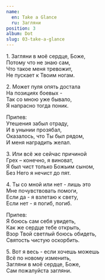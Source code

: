 ```yaml
---
name:
  en: Take a Glance
  ru: Загляни
position: 3
album: Dot
slug: 03-take-a-glance
---
```


<span class="text-muted outdent">1.</span>
Загляни в моё сердце, Боже,  
Потому что не знаю сам,  
Что такое меня тревожит,  
Не пускает к Твоим ногам.

<span class="text-muted outdent">2.</span>
Может пуля опять достала  
На позициях боевых -  
Так со мною уже бывало,  
Я напрасно тогда поник.

<span class="text-muted">Припев:</span>  
Утешения забыл отраду,  
И в унынии прозябал,  
Оказалось, что Ты был рядом,  
И меня наградить желал.

<span class="text-muted outdent">3.</span>
Или всё же сейчас причиной  
Грех – конечно, я виноват,  
Я был чист только Божьим сыном,  
Без Него я нечист до пят.

<span class="text-muted outdent">4.</span>
Ты со мной или нет - лишь это  
Мне почувствовать помоги,  
Если да - я взлетаю к свету,  
Если нет - я погиб, погиб.

<span class="text-muted">Припев:</span>  
Я боюсь сам себя увидеть,  
Как же сердце тебе открыть,  
Взор Твой светлый боюсь обидеть,  
Святость чистую оскорбить.

<span class="text-muted outdent">5.</span>
Вот я весь - если хочешь можешь  
Всё по новому изменить,  
Загляни в моё сердце, Боже,  
Сам пожалуйста загляни.

